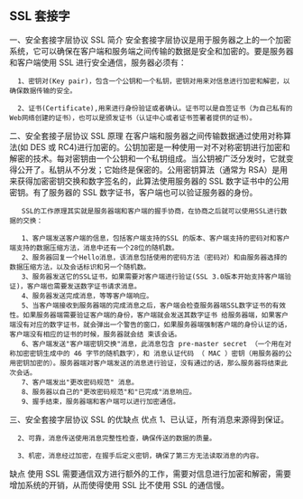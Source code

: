 ## SSL 套接字

一、安全套接字层协议 SSL 简介
安全套接字层协议是用于服务器之上的一个加密系统，它可以确保在客户端和服务端之间传输的数据是安全和加密的。要是服务器和客户端使用 SSL 进行安全通信，服务器必须有：

      1、密钥对(Key pair)，包含一个公钥和一个私钥，密钥对用来对信息进行加密和解密，以确保数据传输的安全。

      2、证书(Certificate),用来进行身份验证或者确认。证书可以是自签证书（为自己私有的Web网络创建的证书），也可以是颁发证书（认证中心或者证书签署者提供的证书）。

二、安全套接子层协议 SSL 原理
在客户端和服务器之间传输数据通过使用对称算法(如 DES 或 RC4)进行加密的。公钥加密是一种使用一对不对称密钥进行加密和解密的技术。每对密钥由一个公钥和一个私钥组成。当公钥被广泛分发时，它就变得公开了。私钥从不分发；它始终是保密的。公用密钥算法（通常为 RSA）是用来获得加密密钥交换和数字签名的，此算法使用服务器的 SSL 数字证书中的公用密钥。有了服务器的 SSL 数字证书，客户端也可以验证服务器的身份。

       SSL的工作原理其实就是服务器端和客户端的握手协商，在协商之后就可以使用SSL进行数据的交换：

       1、客户端发送客户端的信息，包括客户端支持的SSL 的版本、客户端支持的密码对和客户端支持的数据压缩方法，消息中还有一个28位的随机数。
       2、服务器回复一个Hello消息，该消息包括使用的密码方法（密码对）和由服务器选择的数据压缩方法，以及会话标识和另一个随机数。
       3、服务器发送它的SSL证书，如果需要对客户端进行验证(SSL 3.0版本开始支持客户端验证)，客户端也需要发送数字证书请求消息。
       4、服务器发送完成消息，等等客户端响应。
       5、当客户端接收到服务器端的完成消息之后，客户端会检查服务器端SSL数字证书的有效性。如果服务器端需要验证客户端的身份，客户端就会发送其数字证书 给服务器端，如果客户端没有对应的数字证书，就会弹出一个警告的窗口，如果服务器端强制客户端的身份认证的话，客户端没有相应的证书的时候，服务器就会结 束该会话。
       6、客户端发送"客户端密钥交换"消息，此消息包含 pre-master secret （一个用在对称加密密钥生成中的 46 字节的随机数字），和 消息认证代码 （ MAC ）密钥（用服务器的公用密钥加密的）。服务器端对客户端发送的消息进行验证，没有通过的话，那么服务器将结束此次会话。
       7、客户端发出"更改密码规范" 消息。
       8、服务器以自己的"更改密码规范"和"已完成"消息响应。
       9、握手结束，服务器端和客户端可以进行加密通信。

三、安全套接字层协议 SSL 的优缺点
优点
1、已认证，所有消息来源得到保证。

      2、可靠，消息传送使用消息完整性检查，确保传送的数据的质量。

      3、机密，消息经过加密，在握手后定义密钥，确保了第三方无法读取消息的内容。

缺点
使用 SSL 需要通信双方进行额外的工作，需要对信息进行加密和解密，需要增加系统的开销，从而使得使用 SSL 比不使用 SSL 的通信慢。
